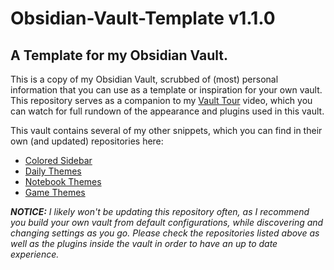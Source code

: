 # Obsidian-Vault-Template v1.1.0
## A Template for my Obsidian Vault.

This is a copy of my Obsidian Vault, scrubbed of (most) personal information that you can use as a template or inspiration for your own vault.
This repository serves as a companion to my [Vault Tour](https://youtu.be/rAkerV8rlow) video, which you can watch for full rundown of the appearance and plugins used in this vault.

This vault contains several of my other snippets, which you can find in their own (and updated) repositories here:
- [Colored Sidebar](https://github.com/CyanVoxel/Obsidian-Colored-Sidebar)
- [Daily Themes](https://github.com/CyanVoxel/Obsidian-Daily-Themes)
- [Notebook Themes](https://github.com/CyanVoxel/Obsidian-Notebook-Themes)
- [Game Themes](https://github.com/CyanVoxel/Obsidian-Game-Themes)

***NOTICE:** I likely won't be updating this repository often, as I recommend you build your own vault from default configurations, while discovering and changing settings as you go. Please check the repositories listed above as well as the plugins inside the vault in order to have an up to date experience.*
